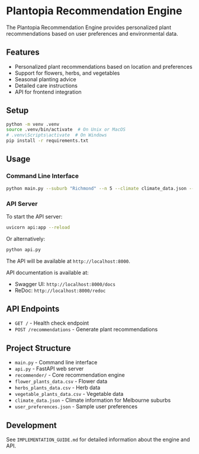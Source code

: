 # Plantopia Recommendation Engine

The Plantopia Recommendation Engine provides personalized plant recommendations based on user preferences and environmental data.

## Features

- Personalized plant recommendations based on location and preferences
- Support for flowers, herbs, and vegetables
- Seasonal planting advice
- Detailed care instructions
- API for frontend integration

## Setup

```bash
python -m venv .venv
source .venv/bin/activate  # On Unix or MacOS
# .venv\Scripts\activate  # On Windows
pip install -r requirements.txt
```

## Usage

### Command Line Interface

```bash
python main.py --suburb "Richmond" --n 5 --climate climate_data.json --prefs user_preferences.json --out recommendations.json --pretty
```

### API Server

To start the API server:

```bash
uvicorn api:app --reload
```

Or alternatively:

```bash
python api.py
```

The API will be available at `http://localhost:8000`.

API documentation is available at:
- Swagger UI: `http://localhost:8000/docs`
- ReDoc: `http://localhost:8000/redoc`

## API Endpoints

- `GET /` - Health check endpoint
- `POST /recommendations` - Generate plant recommendations

## Project Structure

- `main.py` - Command line interface
- `api.py` - FastAPI web server
- `recommender/` - Core recommendation engine
- `flower_plants_data.csv` - Flower data
- `herbs_plants_data.csv` - Herb data
- `vegetable_plants_data.csv` - Vegetable data
- `climate_data.json` - Climate information for Melbourne suburbs
- `user_preferences.json` - Sample user preferences

## Development

See `IMPLEMENTATION_GUIDE.md` for detailed information about the engine and API.